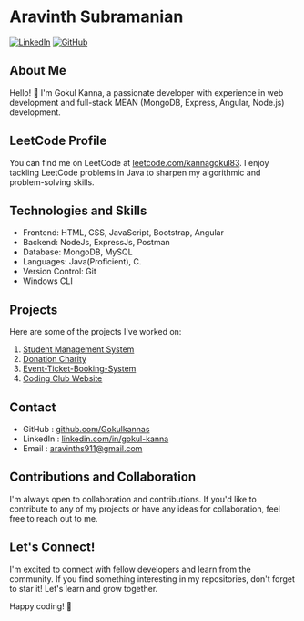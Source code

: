 # Aravinth Subramanian

[![LinkedIn](https://img.shields.io/badge/LinkedIn-GokulKanna-blue?style=flat-square&logo=linkedin)](https://www.linkedin.com/in/gokul-kanna/)
[![GitHub](https://img.shields.io/badge/GitHub-Gokulkannas-black?style=flat-square&logo=github)](https://github.com/Gokulkannas)

## About Me

Hello! 👋 I'm Gokul Kanna, a passionate developer with experience in web development and full-stack MEAN (MongoDB, Express, Angular, Node.js) development.

## LeetCode Profile

You can find me on LeetCode at [leetcode.com/kannagokul83](https://leetcode.com/kannagokul83/). I enjoy tackling LeetCode problems in Java to sharpen my algorithmic and problem-solving skills.

## Technologies and Skills

- Frontend: HTML, CSS, JavaScript, Bootstrap, Angular
- Backend: NodeJs, ExpressJs, Postman
- Database: MongoDB, MySQL
- Languages: Java(Proficient), C.
- Version Control: Git
- Windows CLI

</div>

## Projects

Here are some of the projects I've worked on:

1. [Student Management System](https://github.com/Gokulkannas/Angular-Crud)
2. [Donation Charity](https://github.com/Gokulkannas/Donation-Charity)
3. [Event-Ticket-Booking-System](https://github.com/Gokulkannas/Event-Ticket-Booking-System)
4. [Coding Club Website](https://github.com/Gokulkannas/Coding-Club)

## Contact

- GitHub : [github.com/Gokulkannas](https://github.com/Gokulkannas)
- LinkedIn : [linkedin.com/in/gokul-kanna](https://www.linkedin.com/in/gokul-kanna/)
- Email : aravinths911@gmail.com

## Contributions and Collaboration

I'm always open to collaboration and contributions. If you'd like to contribute to any of my projects or have any ideas for collaboration, feel free to reach out to me.

## Let's Connect!

I'm excited to connect with fellow developers and learn from the community. If you find something interesting in my repositories, don't forget to star it! Let's learn and grow together.

Happy coding! 🚀
